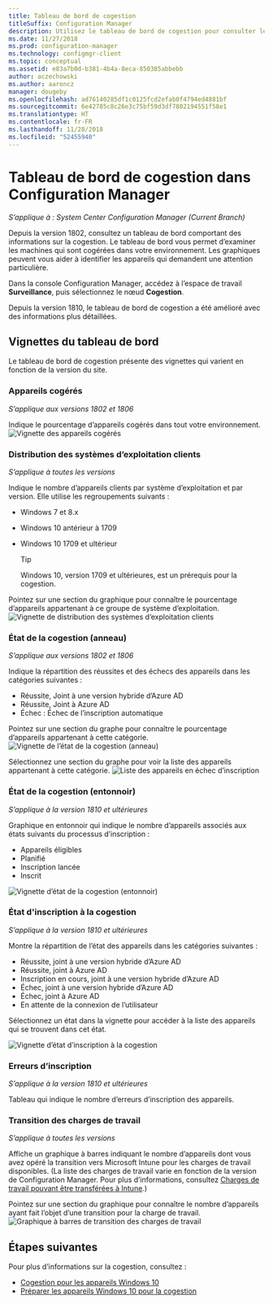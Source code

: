 ```yaml
---
title: Tableau de bord de cogestion
titleSuffix: Configuration Manager
description: Utilisez le tableau de bord de cogestion pour consulter les informations sur les appareils cogérés.
ms.date: 11/27/2018
ms.prod: configuration-manager
ms.technology: configmgr-client
ms.topic: conceptual
ms.assetid: e83a7b0d-b381-4b4a-8eca-850385abbebb
author: aczechowski
ms.author: aaroncz
manager: dougeby
ms.openlocfilehash: ad76140285df1c0125fcd2efab0f4794ed4881bf
ms.sourcegitcommit: 6e42785c8c26e3c75bf59d3df7802194551f58e1
ms.translationtype: HT
ms.contentlocale: fr-FR
ms.lasthandoff: 11/28/2018
ms.locfileid: "52455940"
---
```

# <a name="co-management-dashboard-in-configuration-manager"></a>Tableau de bord de cogestion dans Configuration Manager

*S’applique à : System Center Configuration Manager (Current Branch)*

Depuis la version 1802, consultez un tableau de bord comportant des informations sur la cogestion. Le tableau de bord vous permet d’examiner les machines qui sont cogérées dans votre environnement. Les graphiques peuvent vous aider à identifier les appareils qui demandent une attention particulière.<!--1356648-->

Dans la console Configuration Manager, accédez à l’espace de travail **Surveillance**, puis sélectionnez le nœud **Cogestion**.

Depuis la version 1810, le tableau de bord de cogestion a été amélioré avec des informations plus détaillées. <!--1358980-->



## <a name="dashboard-tiles"></a>Vignettes du tableau de bord 

Le tableau de bord de cogestion présente des vignettes qui varient en fonction de la version du site. 


### <a name="co-managed-devices"></a>Appareils cogérés

*S’applique aux versions 1802 et 1806*

Indique le pourcentage d’appareils cogérés dans tout votre environnement.
 ![Vignette des appareils cogérés](media\co-management-dashboard\Percent-Co-managed-graph.PNG)


### <a name="client-os-distribution"></a>Distribution des systèmes d’exploitation clients

*S’applique à toutes les versions* 

Indique le nombre d’appareils clients par système d’exploitation et par version. Elle utilise les regroupements suivants :  
- Windows 7 et 8.x  
- Windows 10 antérieur à 1709  
- Windows 10 1709 et ultérieur  

    > [!Tip]  
    > Windows 10, version 1709 et ultérieures, est un prérequis pour la cogestion.  

Pointez sur une section du graphique pour connaître le pourcentage d’appareils appartenant à ce groupe de système d’exploitation.
 ![Vignette de distribution des systèmes d’exploitation clients](media\co-management-dashboard\Co-management-OS-distribution-graph.PNG)


### <a name="co-management-status-donut"></a>État de la cogestion (anneau)

*S’applique aux versions 1802 et 1806*

Indique la répartition des réussites et des échecs des appareils dans les catégories suivantes :
- Réussite, Joint à une version hybride d’Azure AD  
- Réussite, Joint à Azure AD  
- Échec : Échec de l’inscription automatique  

Pointez sur une section du graphe pour connaître le pourcentage d’appareils appartenant à cette catégorie. 
 ![Vignette de l’état de la cogestion (anneau)](media\co-management-dashboard\Co-management-status-graph.PNG)

Sélectionnez une section du graphe pour voir la liste des appareils appartenant à cette catégorie.
 ![Liste des appareils en échec d’inscription](media\co-management-dashboard\Enrollment-Failure_Device-List.PNG)


### <a name="co-management-status-funnel"></a>État de la cogestion (entonnoir)

*S’applique à la version 1810 et ultérieures*

Graphique en entonnoir qui indique le nombre d’appareils associés aux états suivants du processus d’inscription :  
- Appareils éligibles  
- Planifié  
- Inscription lancée  
- Inscrit  

![Vignette d’état de la cogestion (entonnoir)](media\co-management-dashboard\1358980-status-funnel.png)


### <a name="co-management-enrollment-status"></a>État d'inscription à la cogestion

*S’applique à la version 1810 et ultérieures*

Montre la répartition de l’état des appareils dans les catégories suivantes :
- Réussite, joint à une version hybride d’Azure AD  
- Réussite, joint à Azure AD  
- Inscription en cours, joint à une version hybride d’Azure AD  
- Échec, joint à une version hybride d’Azure AD  
- Échec, joint à Azure AD  
- En attente de la connexion de l’utilisateur  

Sélectionnez un état dans la vignette pour accéder à la liste des appareils qui se trouvent dans cet état.  

![Vignette d’état d’inscription à la cogestion](media\co-management-dashboard\1358980-enrollment-status.png)


### <a name="enrollment-errors"></a>Erreurs d’inscription

*S’applique à la version 1810 et ultérieures*

Tableau qui indique le nombre d’erreurs d’inscription des appareils.  


### <a name="workload-transition"></a>Transition des charges de travail

*S’applique à toutes les versions*

Affiche un graphique à barres indiquant le nombre d’appareils dont vous avez opéré la transition vers Microsoft Intune pour les charges de travail disponibles. (La liste des charges de travail varie en fonction de la version de Configuration Manager. Pour plus d’informations, consultez [Charges de travail pouvant être transférées à Intune](/sccm/core/clients/manage/co-management-switch-workloads#workloads-able-to-be-transitioned-to-intune).)

Pointez sur une section du graphique pour connaître le nombre d’appareils ayant fait l’objet d’une transition pour la charge de travail. 
 ![Graphique à barres de transition des charges de travail](media\co-management-dashboard\Workload-Transition.PNG)


## <a name="next-steps"></a>Étapes suivantes

Pour plus d’informations sur la cogestion, consultez :
 - [Cogestion pour les appareils Windows 10](/sccm/core/clients/manage/co-management-overview)
 - [Préparer les appareils Windows 10 pour la cogestion](/sccm/core/clients/manage/co-management-prepare)

    
